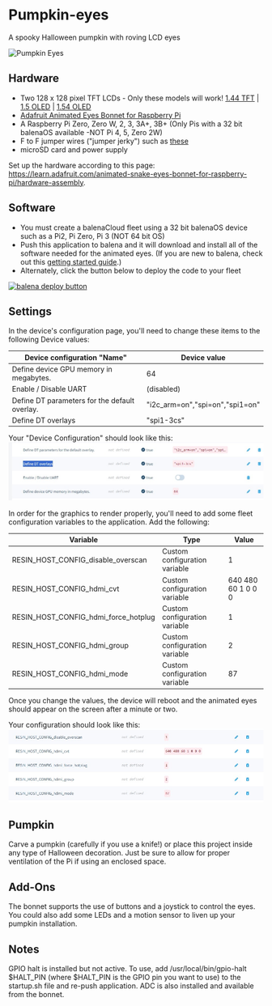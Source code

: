 # Pumpkin-eyes
A spooky Halloween pumpkin with roving LCD eyes

![Pumpkin Eyes](img/ezgif-crop.gif)

## Hardware
- Two 128 x 128 pixel TFT LCDs - Only these models will work! [1.44 TFT](https://www.adafruit.com/product/2088) | [1.5 OLED](https://www.adafruit.com/product/1431) | [1.54 OLED](https://www.adafruit.com/product/3787)
- [Adafruit Animated Eyes Bonnet for Raspberry Pi](https://www.adafruit.com/product/3356)
- A Raspberry Pi Zero, Zero W, 2, 3, 3A+, 3B+ (Only Pis with a 32 bit balenaOS available -NOT Pi 4, 5, Zero 2W)
- F to F jumper wires ("jumper jerky") such as [these](https://www.adafruit.com/product/793)
- microSD card and power supply

Set up the hardware according to this page: https://learn.adafruit.com/animated-snake-eyes-bonnet-for-raspberry-pi/hardware-assembly.

## Software

- You must create a balenaCloud fleet using a 32 bit balenaOS device such as a Pi2, Pi Zero, Pi 3 (NOT 64 bit OS)
- Push this application to balena and it will download and install all of the software needed for the animated eyes.
  (If you are new to balena, check out this [getting started guide](https://www.balena.io/docs/learn/getting-started/raspberrypi3/nodejs/).)
- Alternately, click the button below to deploy the code to your fleet

[![balena deploy button](https://www.balena.io/deploy.svg)](https://dashboard.balena-cloud.com/deploy?repoUrl=https://github.com/balena-io-experimental/pumpkin-eyes)

## Settings
In the device's configuration page, you'll need to change these items to the following Device values:

| Device configuration "Name" | Device value |
|---------------------------|--------------|
| Define device GPU memory in megabytes. | 64 |
| Enable / Disable UART | (disabled) |
| Define DT parameters for the default overlay. | "i2c_arm=on","spi=on","spi1=on" |
| Define DT overlays | "spi1-3cs" |

Your "Device Configuration" should look like this:
![Pumpkin Eyes](img/config1.jpg)

In order for the graphics to render properly, you'll need to add some fleet configuration variables to the application. Add the following:

| Variable  | Type | Value |
| ------------- | ------------- | ------------- |
| RESIN_HOST_CONFIG_disable_overscan | Custom configuration variable | 1 |
| RESIN_HOST_CONFIG_hdmi_cvt | Custom configuration variable | 640 480 60 1 0 0 0 |
| RESIN_HOST_CONFIG_hdmi_force_hotplug | Custom configuration variable | 1 |
| RESIN_HOST_CONFIG_hdmi_group | Custom configuration variable | 2 |
| RESIN_HOST_CONFIG_hdmi_mode | Custom configuration variable | 87 |

Once you change the values, the device will reboot and the animated eyes should appear on the screen after a minute or two.

Your configuration should look like this:
![Pumpkin Eyes](img/config2.jpg)

## Pumpkin
Carve a pumpkin (carefully if you use a knife!) or place this project inside any type of Halloween decoration. Just be sure to allow for proper ventilation of the Pi if using an enclosed space. 

## Add-Ons
The bonnet supports the use of buttons and a joystick to control the eyes. You could also add some LEDs and a motion sensor to liven up your pumpkin installation.

## Notes
GPIO halt is installed but not active. To use, add /usr/local/bin/gpio-halt $HALT_PIN (where $HALT_PIN is the GPIO pin you want to use) to the startup.sh file and re-push application.
ADC is also installed and available from the bonnet.

